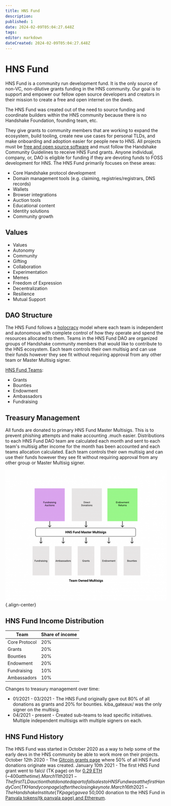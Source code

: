 ```yaml
---
title: HNS Fund
description: 
published: 1
date: 2024-02-09T05:04:27.648Z
tags: 
editor: markdown
dateCreated: 2024-02-09T05:04:27.648Z
---
```


# HNS Fund

HNS Fund is a community run development fund. It is the only source of non-VC, non-dilutive grants funding in the HNS community. Our goal is to support and empower our fellow open source developers and creators in their mission to create a free and open internet on the dweb.

The HNS Fund was created out of the need to source funding and coordinate builders within the HNS community because there is no Handshake Foundation, founding team, etc.

They give grants to community members that are working to expand the ecosystem, build tooling, create new use cases for personal TLDs, and make onboarding and adoption easier for people new to HNS. All projects must be [free and open source software](https://www.freeopensourcesoftware.org/index.php/Main_Page) and must follow the Handshake Community Guidelines to receive HNS Fund grants. Anyone individual, company, or, DAO is eligible for funding if they are devoting funds to FOSS development for HNS. The HNS Fund primarily focuses on these areas:

- Core Handshake protocol development
- Domain management tools (e.g. claiming, registries/registrars, DNS records)
- Wallets
- Browser integrations
- Auction tools
- Educational content
- Identity solutions
- Community growth

## Values
- Values
- Autonomy
- Community
- Gifting
- Collaboration
- Experimentation
- Memes
- Freedom of Expression
- Decentralization
- Resilience
- Mutual Support

## DAO Structure
The HNS Fund follows a [holocracy](https://en.wikipedia.org/wiki/Holacracy) model where each team is independent and autonomous with complete control of how they operate and spend the resources allocated to them. Teams in the HNS Fund DAO are organized groups of Handshake community members that would like to contribute to the HNS ecosystem. Each team controls their own multisig and can use their funds however they see fit without requiring approval from any other team or Master Multisig signer.

[HNS Fund Teams](/en/hnsfund_teams):

- Grants
- Bounties
- Endowment
- Ambassadors
- Fundraising

## Treasury Management
All funds are donated to primary HNS Fund Master Multisigs. This is to prevent phishing attempts and make accounting .much easier. Distributions to each HNS Fund DAO team are calculated each month and sent to each team's multisig after income for the month has been accounted and each teams allocation calculated. Each team controls their own multisig and can use their funds however they see fit without requiring approval from any other group or Master Multisig signer.

![hns_fund_monetary_flow.png](/hns_fund_monetary_flow.png){.align-center}


## HNS Fund Income Distribution

| Team | Share of income |
| --- | --- |
| Core Protocol | 20% |
| Grants | 20% |
| Bounties | 20% |
| Endowment | 20% |
| Fundraising | 10% |
| Ambassadors | 10% |

Changes to treasury management over time:

- 01/2021 - 03/2021 - The HNS Fund originally gave out 80% of all donations as grants and 20% for bounties. kiba_gateaux/ was the only signer on the multisig.
- 04/2021 - present - Created sub-teams to lead specific initiatives. Multiple independent multisigs with multiple signers on each.


## HNS Fund History
The HNS Fund was started in October 2020 as a way to help some of the early devs in the HNS community be able to work more on their projects.
October 12th 2020 - The [Gitcoin grants page](https://gitcoin.co/grants/1428/handshake-development-fund) where 50% of all HNS Fund donations originate was created.
January 10th 2021 - The first HNS Fund grant went to falci/ (TK page) on for [0.29 ETH](https://etherscan.io/tx/0xad5600edef3a8ddca5e175f0e2dd3fb1b5e49a5a18aeaddb1082b4f4ba4c7679) (~$400 at the time).
March 11th 2021 - The first TLD auction that donated a part of all sales to HNS Fund was at the first Handy Con(TK Handycon page) after the closing keynote.
March 16th 2021 - The Handshake Institute(TK page) gave a ~$50,000 donation to the HNS Fund in [Panvala tokens(tk panvala page) and Ethereum](https://handshake.institute/#hnsfund-grant).

